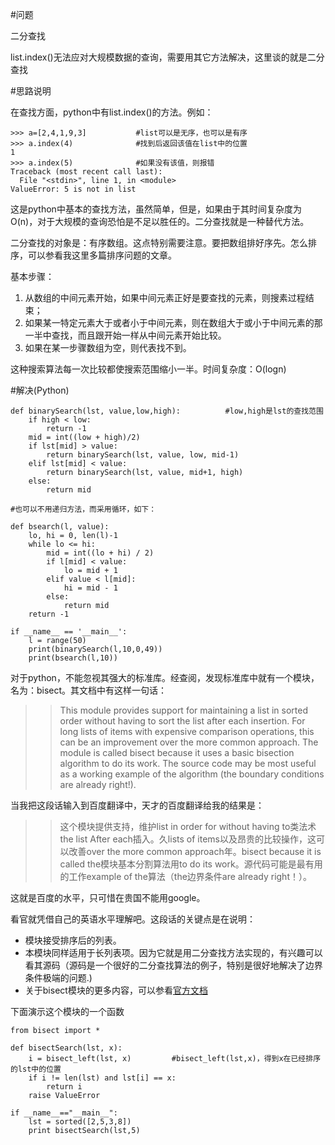 #问题

二分查找

list.index()无法应对大规模数据的查询，需要用其它方法解决，这里谈的就是二分查找

#思路说明

在查找方面，python中有list.index()的方法。例如：

    >>> a=[2,4,1,9,3]           #list可以是无序，也可以是有序
    >>> a.index(4)              #找到后返回该值在list中的位置
    1
    >>> a.index(5)              #如果没有该值，则报错
    Traceback (most recent call last):
      File "<stdin>", line 1, in <module>
    ValueError: 5 is not in list

这是python中基本的查找方法，虽然简单，但是，如果由于其时间复杂度为O(n)，对于大规模的查询恐怕是不足以胜任的。二分查找就是一种替代方法。

二分查找的对象是：有序数组。这点特别需要注意。要把数组排好序先。怎么排序，可以参看我这里多篇排序问题的文章。

基本步骤：

1. 从数组的中间元素开始，如果中间元素正好是要查找的元素，则搜素过程结束；
2. 如果某一特定元素大于或者小于中间元素，则在数组大于或小于中间元素的那一半中查找，而且跟开始一样从中间元素开始比较。
3. 如果在某一步骤数组为空，则代表找不到。

这种搜索算法每一次比较都使搜索范围缩小一半。时间复杂度：O(logn)

#解决(Python)

	def binarySearch(lst, value,low,high):          #low,high是lst的查找范围
	    if high < low:
	        return -1
	    mid = int((low + high)/2)
	    if lst[mid] > value:
	        return binarySearch(lst, value, low, mid-1)
	    elif lst[mid] < value:
	        return binarySearch(lst, value, mid+1, high)
	    else:
	        return mid
	
	#也可以不用递归方法，而采用循环，如下：
	 
	def bsearch(l, value):
	    lo, hi = 0, len(l)-1
	    while lo <= hi:
	        mid = int((lo + hi) / 2)
	        if l[mid] < value:
	            lo = mid + 1
	        elif value < l[mid]:
	            hi = mid - 1
	        else:
	            return mid
	    return -1
	 
	if __name__ == '__main__':
	    l = range(50)
	    print(binarySearch(l,10,0,49))
	    print(bsearch(l,10))

对于python，不能忽视其强大的标准库。经查阅，发现标准库中就有一个模块，名为：bisect。其文档中有这样一句话：

>>This module provides support for maintaining a list in sorted order without having to sort the list after each insertion. For long lists of items with expensive comparison operations, this can be an improvement over the more common approach. The module is called bisect because it uses a basic bisection algorithm to do its work. The source code may be most useful as a working example of the algorithm (the boundary conditions are already right!).

当我把这段话输入到百度翻译中，天才的百度翻译给我的结果是：

>>这个模块提供支持，维护list in order for without having to类法术the list After each插入。久lists of items以及昂贵的比较操作，这可以改善over the more common approach年。bisect because it is called the模块基本分割算法用to do its work。源代码可能是最有用的工作example of the算法（the边界条件are already right！）。

这就是百度的水平，只可惜在贵国不能用google。

看官就凭借自己的英语水平理解吧。这段话的关键点是在说明：

- 模块接受排序后的列表。
- 本模块同样适用于长列表项。因为它就是用二分查找方法实现的，有兴趣可以看其源码（源码是一个很好的二分查找算法的例子，特别是很好地解决了边界条件极端的问题.)
- 关于bisect模块的更多内容，可以参看[官方文档](https://docs.python.org/2/library/bisect.html)

下面演示这个模块的一个函数
	
	from bisect import *
	
	def bisectSearch(lst, x):          
	    i = bisect_left(lst, x)         #bisect_left(lst,x)，得到x在已经排序的lst中的位置
	    if i != len(lst) and lst[i] == x:
	        return i
	    raise ValueError
	
	if __name__=="__main__":
	    lst = sorted([2,5,3,8])
	    print bisectSearch(lst,5)
